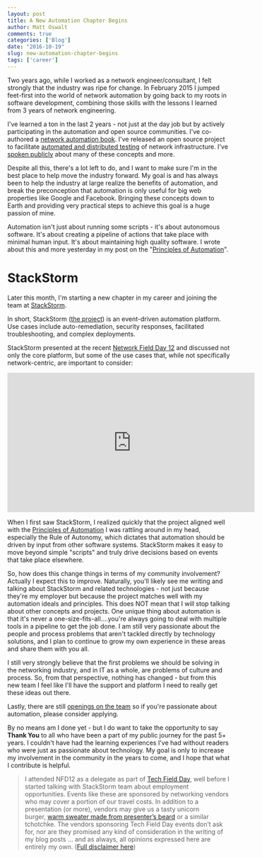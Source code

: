 ```yaml
---
layout: post
title: A New Automation Chapter Begins
author: Matt Oswalt
comments: true
categories: ['Blog']
date: "2016-10-19"
slug: new-automation-chapter-begins
tags: ['career']
---
```



Two years ago, while I worked as a network engineer/consultant, I felt strongly that the industry was ripe for change. In February 2015 I jumped feet-first into the world of network automation by going back to my roots in software development, combining those skills with the lessons I learned from 3 years of network engineering.

I've learned a ton in the last 2 years - not just at the day job but by actively participating in the automation and open source communities. I've co-authored a [network automation book](https://keepingitclassless.net/2015/12/training-next-generation-network-engineer/). I've released an open source project to facilitate [automated and distributed testing](https://keepingitclassless.net/2016/03/test-driven-network-automation/) of network infrastructure. I've [spoken publicly](https://keepingitclassless.net/2016/04/interop-vegas-2016/) about many of these concepts and more.

Despite all this, there's a lot left to do, and I want to make sure I'm in the best place to help move the industry forward. My goal is and has always been to help the industry at large realize the benefits of automation, and break the preconception that automation is only useful for big web properties like Google and Facebook. Bringing these concepts down to Earth and providing very practical steps to achieve this goal is a huge passion of mine.

Automation isn't just about running some scripts - it's about autonomous software. It's about creating a pipeline of actions that take place with minimal human input. It's about maintaining high quality software. I wrote about this and more yesterday in my post on the "[Principles of Automation](https://keepingitclassless.net/2016/10/principles-of-automation/)". 

# StackStorm

Later this month, I'm starting a new chapter in my career and joining the team at [StackStorm](https://stackstorm.com/).

In short, StackStorm ([the project](https://github.com/StackStorm/st2)) is an event-driven automation platform. Use cases include auto-remediation, security responses, facilitated troubleshooting, and complex deployments.

StackStorm presented at the recent [Network Field Day 12](http://techfieldday.com/event/nfd12/) and discussed not only the core platform, but some of the use cases that, while not specifically network-centric, are important to consider:

<div style="text-align:center;"><iframe width="560" height="315" src="https://www.youtube.com/embed/M_hacp2qd70" frameborder="0" allowfullscreen></iframe></div>

When I first saw StackStorm, I realized quickly that the project aligned well with the [Principles of Automation](https://keepingitclassless.net/2016/10/principles-of-automation/) I was rattling around in my head, especially the Rule of Autonomy, which dictates that automation should be driven by input from other software systems. StackStorm makes it easy to move beyond simple "scripts" and truly drive decisions based on events that take place elsewhere.

So, how does this change things in terms of my community involvement? Actually I expect this to improve. Naturally, you'll likely see me writing and talking about StackStorm and related technologies - not just because they're my employer but because the project matches well with my automation ideals and principles. This does NOT mean that I will stop talking about other concepts and projects. One unique thing about automation is that it's never a one-size-fits-all....you're always going to deal with multiple tools in a pipeline to get the job done. I am still very passionate about the people and process problems that aren't tackled directly by technology solutions, and I plan to continue to grow my own experience in these areas and share them with you all.

I still very strongly believe that the first problems we should be solving in the networking industry, and in IT as a whole, are problems of culture and process. So, from that perspective, nothing has changed - but from this new team I feel like I'll have the support and platform I need to really get these ideas out there.

Lastly, there are still [openings on the team](https://stackstorm.com/careers/) so if you're passionate about automation, please consider applying.

By no means am I done yet - but I do want to take the opportunity to say **Thank You** to all who have been a part of my public journey for the past 5+ years. I couldn't have had the learning experiences I've had without readers who were just as passionate about technology. My goal is only to increase my involvement in the community in the years to come, and I hope that what I contribute is helpful.

> I attended NFD12 as a delegate as part of [Tech Field Day](http://techfieldday.com/about/), well before I started talking with StackStorm team about employment opportunities. Events like these are sponsored by networking vendors who may cover a portion of our travel costs. In addition to a presentation (or more), vendors may give us a tasty unicorn burger, [warm sweater made from presenter’s beard](http://www.youtube.com/watch?v=oQrJk9JzW8o) or a similar tchotchke. The vendors sponsoring Tech Field Day events don’t ask for, nor are they promised any kind of consideration in the writing of my blog posts … and as always, all opinions expressed here are entirely my own. ([Full disclaimer here](https://keepingitclassless.net/disclaimers/))